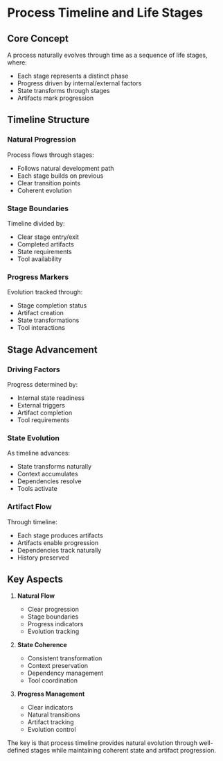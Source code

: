 # Process Timeline and Life Stages

## Core Concept

A process naturally evolves through time as a sequence of life stages, where:
- Each stage represents a distinct phase
- Progress driven by internal/external factors
- State transforms through stages
- Artifacts mark progression

## Timeline Structure

### Natural Progression
Process flows through stages:
- Follows natural development path
- Each stage builds on previous
- Clear transition points
- Coherent evolution

### Stage Boundaries
Timeline divided by:
- Clear stage entry/exit
- Completed artifacts
- State requirements
- Tool availability

### Progress Markers
Evolution tracked through:
- Stage completion status
- Artifact creation
- State transformations
- Tool interactions

## Stage Advancement

### Driving Factors
Progress determined by:
- Internal state readiness
- External triggers
- Artifact completion
- Tool requirements

### State Evolution
As timeline advances:
- State transforms naturally
- Context accumulates
- Dependencies resolve
- Tools activate

### Artifact Flow
Through timeline:
- Each stage produces artifacts
- Artifacts enable progression
- Dependencies track naturally
- History preserved

## Key Aspects

1. **Natural Flow**
   - Clear progression
   - Stage boundaries
   - Progress indicators
   - Evolution tracking

2. **State Coherence**
   - Consistent transformation
   - Context preservation
   - Dependency management
   - Tool coordination

3. **Progress Management**
   - Clear indicators
   - Natural transitions
   - Artifact tracking
   - Evolution control

The key is that process timeline provides natural evolution through well-defined stages while maintaining coherent state and artifact progression.